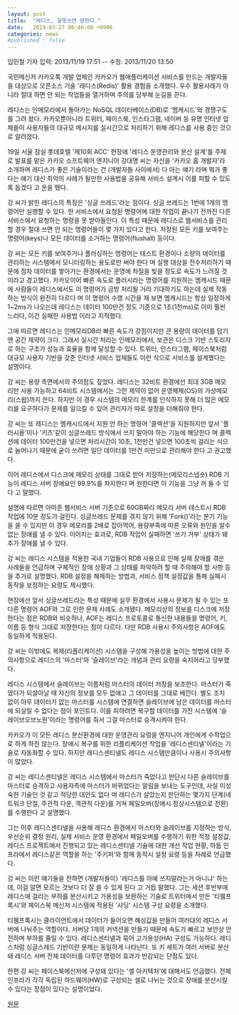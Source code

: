 ```yaml
---
layout: post
title:  "레디스, 잘못쓰면 망한다."
date:   2019-03-27 06:46:00 +0900
categories: news
#published : false
---
```

임민철 기자 입력: 2013/11/19 17:51 -- 수정: 2013/11/20 13:50

국민메신저 카카오톡 개발 업체인 카카오가 웹애플리케이션 서비스를 만드는 개발자들을 대상으로 오픈소스 기술 '레디스(Redis)' 활용 경험을 소개했다. 우수 활용사례가 아니라 절대 하면 안 되는 작업들을 열거하며 주의를 당부해 눈길을 끈다.

레디스는 인메모리에서 돌아가는 NoSQL 데이터베이스(DB)로 '멤캐시드'와 경쟁구도를 그려 왔다. 카카오뿐아니라 트위터, 페이스북, 인스타그램, 네이버 등 유명 인터넷 업체들이 사용자들의 대규모 메시지를 실시간으로 처리하기 위해 레디스를 사용 중인 것으로 알려졌다.

19일 서울 잠실 롯데호텔 '제10회 ACC' 현장에 '레디스 운영관리와 분산 설계'를 주제로 발표를 맡은 카카오 소프트웨어 엔지니어 강대명 씨는 자신을 '카카오 홈 개발자'라 소개하며 레디스가 좋은 기술이라는 건 (개발자들 사이에서) 다 아는 얘기 라며 뭐가 좋다는 얘기 대신 최악의 사례가 될만한 사용법을 공유해 서비스 설계시 이를 피할 수 있도록 돕겠다 고 운을 뗐다.

강 씨가 밝힌 레디스의 특징은 '싱글 쓰레드'라는 점이다. 싱글 쓰레드는 1번에 1개의 명령어만 실행할 수 있다. 한 서비스에서 요청된 명령어에 대한 작업이 끝나기 전까진 다른 서비스에서 요청하는 명령을 못 받아들인다. 이 특성 때문에 레디스로 웹서비스를 관리할 경우 절대 쓰면 안 되는 명령어들이 몇 가지 있다고 한다. 저장된 모든 키를 보여주는 명령어(keys)나 모든 데이터를 소거하는 명령어(flushall) 등이다.

강 씨는 모든 키를 보여주거나 플러싱하는 명령어는 테스트 환경이나 소량의 데이터를 관리하는 시스템에서 모니터링하는 용도로만 써야 한다 며 실행 대상을 전수처리하기 때문에 점차 데이터를 쌓아가는 환경에서는 운영에 차질을 빚을 정도로 속도가 느려질 것 이라고 경고했다. 
카카오이어 빠른 속도로 플러시라는 명령어를 지원하는 멤캐시드 때문에 사람들이 레디스에서도 이 명령어가 금방 처리될 거라 기대하기도 하는데 실제 작동하는 방식이 완전히 다르다 며 이 명령어 수행 시간을 재 보면 멤캐시드는 항상 일정하게 1~2ms가 나오는데 레디스는 데이터 100만건 정도 기준으로 1초(1천ms)로 이미 훨씬 느리다, 이건 실패한 사용법 이라고 지적했다.

그에 따르면 레디스는 인메모리DB라 빠른 속도가 강점이지만 큰 용량의 데이터를 담기엔 공간 제약이 크다. 그래서 실시간 처리는 인메모리에서, 보관은 디스크 기반 스토리지로 하는 구조가 성능과 효율을 함께 달성할 수 있다. 트위터, 인스타그램, 페이스북처럼 대규모 사용자 기반을 갖춘 인터넷 서비스 업체들도 이런 식으로 서비스를 설계했다는 설명이다.

강 씨는 용량 측면에서의 주의점도 짚었다. 레디스는 32비트 환경에선 최대 3GB 메모리만 사용 가능하고 64비트 시스템에서는 그런 제약이 없어 운영체제(OS)의 가상메모리(스왑)까지 쓴다. 하지만 이 경우 시스템의 메모리 한계를 인식하지 못해 더 많은 메모리를 요구하다가 문제를 일으킬 수 있어 관리자가 따로 설정을 더해줘야 한다.

강 씨는 또 레디스는 멤캐시드에서 지원 안 하는 명령어 '콜렉션'을 지원하지만 앞서 '플러시올'이나 '키즈'같이 싱글쓰레드 방식에서 쓰지 말아야 하는 기능에 해당한다 며 콜렉션에 데이터 100만건을 넣으면 처리시간이 10초, 1천만건 넣으면 100초씩 걸리는 식으로 늘어나기 때문에 굳이 쓰려면 일단 데이터를 1만건 미만으로 관리해야 한다 고 권고했다.

이어 레디스에서 디스크에 메모리 상태를 그대로 받아 저장하는(메모리스냅숏) RDB 기능이 레디스 서버 장애요인 99.9%를 차지한다 며 원한다면 이 기능을 그냥 꺼 둘 수 있다 고 말했다.

설명에 따르면 아마존 웹서비스 서버 기준으로 60GB짜리 메모리 서버 테스트시 RDB 작업에 10분 정도가 걸린다. 싱글쓰레드 문제를 겪지 않기 위해 'Fork()'라는 분기 기능을 쓸 수 있지만 이 경우 메모리를 2배로 잡아먹어, 용량부족에 따른 오류와 원인을 알수 없는 장애를 낼 수 있다. 이어지는 효과로, RDB 작업이 실패하면 '쓰기 거부' 상태가 돼 추가 장애를 낼 수 있다.

강 씨는 레디스 시스템을 적용한 국내 기업들이 RDB 사용으로 인해 실제 장애를 겪은 사례들을 언급하며 구체적인 장애 상황과 그 상태를 파악하려 할 때 주의해야 할 사항 등을 추가로 설명했다. RDB 설정을 해제하는 방법과, 서비스 정책 설정값을 통해 실패시 동작을 보정하는 요령도 제시했다.

현장에선 앞서 싱글쓰레드라는 특성 때문에 실무 환경에서 사용시 문제가 될 수 있는 또 다른 명령어 AOF와 그로 인한 문제 사례도 소개됐다. 메모리상의 정보를 디스크에 저장한다는 점은 RDB와 비슷하나, AOF는 레디스 프로토콜로 통신한 내용들을 명령어, 키, 이름 등 형식 그대로 저장한다는 점이 다르다. 다만 RDB 사용시 주의사항은 AOF에도 동일하게 적용된다.

강 씨는 이밖에도 복제(리플리케이션) 시스템을 구성해 가용성을 높이는 방법에 대한 주의사항으로 레디스의 '마스터'와 '슬레이브'라는 개념과 관리 요령을 숙지하라고 당부했다.

레디스 시스템에서 슬레이브는 이름처럼 마스터의 데이터 저장을 보조한다. 마스터가 죽었다가 되살아날 때 자신의 정보를 모두 없애고 그 데이터를 그대로 베낀다. 별도 조치 없이 아무 데이터가 없는 마스터를 시스템에 연결하면 슬레이브에 남은 데이터를 마스터에 되살릴 수 없다는 점이 포인트다. 이를 피하려면 복구할 데이터를 가진 시스템에 '슬레이브오브노원'이라는 명령어를 줘서 그걸 마스터로 승격시켜야 한다.

카카오가 이 모든 레디스 분산환경에 대한 운영관리 요령을 엔지니어 개인에게 수작업으로 하게 하진 않는다. 장애시 복구를 위한 리플리케이션 작업을 '레디스센티넬'이라는 기술로 자동화할 수 있다. 하지만 레디스센티넬도 레디스 시스템만큼이나 사용시 주의사항이 많았다.

강 씨는 레디스센티넬은 레디스 시스템에서 마스터가 죽었다고 판단시 다른 슬레이브를 마스터로 승격하고 사용자측에 마스터가 바뀌었다는 알림을 보내는 도구인데, 사실 미성숙한 기술인 것 같고 적당한 대안도 없다 며 레디스가 살았는지 판단하는 몇가지 단계(네트워크 단절, 주관적 다운, 객관적 다운)를 거쳐 페일오버(장애시 정상시스템으로 전환)를 수행한다 고 설명했다.

그는 이후 레디스센티넬을 사용해 레디스 환경에서 마스터와 슬레이브를 지정하는 방식, 우선순위 결정 원리, 실제 서비스 운영 환경에서 페일오버를 수행하기 위한 적정 설정값, 레디스 프로젝트에서 진행되고 있는 레디스센티넬 기술에 대한 개선 작업 현황, 하둡 인프라에서 레디스같은 역할을 하는 '주키퍼'와 함께 동작시 설정 요령 등을 차례로 언급했다.

강 씨는 이런 얘기들을 전하면 (개발자들이) '레디스를 아예 쓰지말라는거 아니냐' 하는데, 이걸 알면 모르는 것보다 더 잘 쓸 수 있게 된다 고 거듭 말했다. 그는 세션 후반부에 레디스에 걸리는 부하를 분산시키고 가용성을 보완하는 기술로 트위터에서 만든 '티웸프록시'와 페이스북 메신저 시스템에 적용된 '샤딩' 시스템 구성 요령을 소개했다.

티웸프록시는 클라이언트에서 데이터가 들어오면 해싱값을 만들어 여러대의 레디스 서버에 나눠주는 역할이다. 서버당 1개의 커넥션을 만들기 때문에 속도가 빠르고 보안상 안전하며 부하를 줄일 수 있다. 레디스센티넬과 묶어 고가용성(HA) 구성도 가능하다. 레디스처럼 싱글스레드 기반이란 문제는 동일하게 나타난다. 또 키 세트가 여러 서버로 분산돼 레디스 서버 전체 데이터를 다루던 명령어 효과가 반감되는 단점도 있다.

한편 강 씨는 페이스북메신저에 구성돼 있다는 '셀 아키텍처'에 대해서도 언급했다. 전체 인프라가 각각 독립된 하드웨어(HW)로 구성되는 셀로 나뉘는 것으로 장애를 분산시킬 수 있다는 장점이 있다는 설명이었다.

[원문][article]

[article]: http://www.zdnet.co.kr/view/?no=20131119174125
